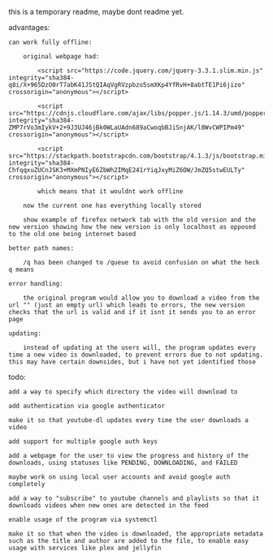 this is a temporary readme, maybe dont readme yet.

advantages:

    can work fully offline:

        original webpage had:

            <script src="https://code.jquery.com/jquery-3.3.1.slim.min.js" integrity="sha384-q8i/X+965DzO0rT7abK41JStQIAqVgRVzpbzo5smXKp4YfRvH+8abtTE1Pi6jizo" crossorigin="anonymous"></script>

            <script src="https://cdnjs.cloudflare.com/ajax/libs/popper.js/1.14.3/umd/popper.min.js" integrity="sha384-ZMP7rVo3mIykV+2+9J3UJ46jBk0WLaUAdn689aCwoqbBJiSnjAK/l8WvCWPIPm49" crossorigin="anonymous"></script>

            <script src="https://stackpath.bootstrapcdn.com/bootstrap/4.1.3/js/bootstrap.min.js" integrity="sha384-ChfqqxuZUCnJSK3+MXmPNIyE6ZbWh2IMqE241rYiqJxyMiZ6OW/JmZQ5stwEULTy" crossorigin="anonymous"></script>

            which means that it wouldnt work offline

        now the current one has everything locally stored

        show example of firefox network tab with the old version and the new version showing how the new version is only localhost as opposed to the old one being internet based

    better path names:

        /q has been changed to /queue to avoid confusion on what the heck q means

    error handling:

        the original program would allow you to download a video from the url "" (just an empty url) which leads to errors, the new version checks that the url is valid and if it isnt it sends you to an error page

    updating:

        instead of updating at the users will, the program updates every time a new video is downloaded, to prevent errors due to not updating. this may have certain downsides, but i have not yet identified those

todo:

    add a way to specify which directory the video will download to

    add authentication via google authenticator

    make it so that youtube-dl updates every time the user downloads a video

    add support for multiple google auth keys

    add a webpage for the user to view the progress and history of the downloads, using statuses like PENDING, DOWNLOADING, and FAILED

    maybe work on using local user accounts and avoid google auth completely

    add a way to "subscribe" to youtube channels and playlists so that it downloads videos when new ones are detected in the feed

    enable usage of the program via systemctl

    make it so that when the video is downloaded, the appropriate metadata such as the title and author are added to the file, to enable easy usage with services like plex and jellyfin
